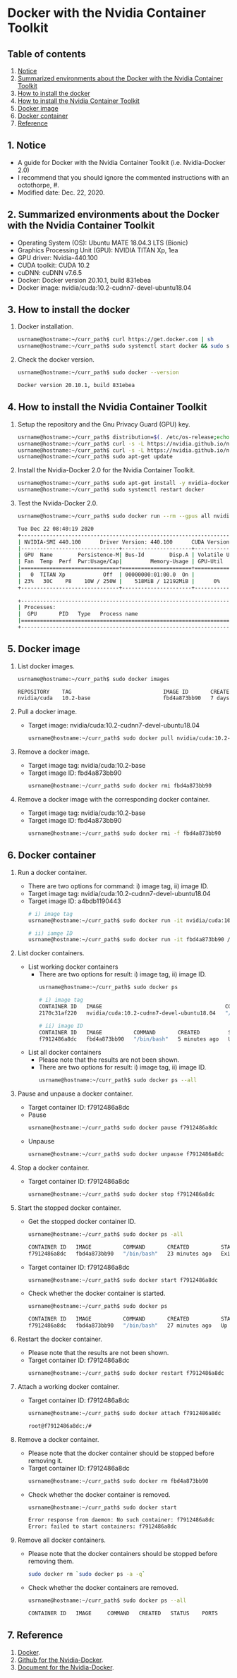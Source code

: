 # Docker with the Nvidia Container Toolkit


## Table of contents
  1. [Notice](#notice)
  2. [Summarized environments about the Docker with the Nvidia Container Toolkit](#envs)
  3. [How to install the docker](#installation_docker)
  4. [How to install the Nvidia Container Toolkit](#installation_nct)
  5. [Docker image](#docker_image)
  6. [Docker container](#docker_container)
  7. [Reference](#ref)
  


## 1. Notice <a name="notice"></a>
- A guide for Docker with the Nvidia Container Toolkit (i.e. Nvidia-Docker 2.0)
- I recommend that you should ignore the commented instructions with an octothorpe, #.
- Modified date: Dec. 22, 2020.


## 2. Summarized environments about the Docker with the Nvidia Container Toolkit <a name="envs"></a>
- Operating System (OS): Ubuntu MATE 18.04.3 LTS (Bionic)
- Graphics Processing Unit (GPU): NVIDIA TITAN Xp, 1ea
- GPU driver: Nvidia-440.100
- CUDA toolkit: CUDA 10.2
- cuDNN: cuDNN v7.6.5
- Docker: Docker version 20.10.1, build 831ebea
- Docker image: nvidia/cuda:10.2-cudnn7-devel-ubuntu18.04



## 3. How to install the docker <a name="installation_docker"></a>
1. Docker installation.<br />
    ```bash
    usrname@hostname:~/curr_path$ curl https://get.docker.com | sh
    usrname@hostname:~/curr_path$ sudo systemctl start docker && sudo systemctl enable docker
    ```

2. Check the docker version.<br />
    ```bash
    usrname@hostname:~/curr_path$ sudo docker --version
    ```
    ```bash
    Docker version 20.10.1, build 831ebea
    ```


## 4. How to install the Nvidia Container Toolkit <a name="installation_nct"></a>
1. Setup the repository and the Gnu Privacy Guard (GPU) key.<br />
    ```bash
    usrname@hostname:~/curr_path$ distribution=$(. /etc/os-release;echo $ID$VERSION_ID)
    usrname@hostname:~/curr_path$ curl -s -L https://nvidia.github.io/nvidia-docker/gpgkey | sudo apt-key add -
    usrname@hostname:~/curr_path$ curl -s -L https://nvidia.github.io/nvidia-docker/$distribution/nvidia-docker.list | sudo tee /etc/apt/sources.list.d/nvidia-docker.list
    usrname@hostname:~/curr_path$ sudo apt-get update
    ```

2. Install the Nvidia-Docker 2.0 for the Nvidia Container Toolkit.<br />
    ```bash
    usrname@hostname:~/curr_path$ sudo apt-get install -y nvidia-docker2
    usrname@hostname:~/curr_path$ sudo systemctl restart docker
    ```

3. Test the Nviida-Docker 2.0.<br />
    ```bash
    usrname@hostname:~/curr_path$ sudo docker run --rm --gpus all nvidia/cuda:10.2-base nvidia-smi
    ```
    ```bash
    Tue Dec 22 08:40:19 2020
    +-----------------------------------------------------------------------------+
    | NVIDIA-SMI 440.100      Driver Version: 440.100      CUDA Version: 10.2     |
    |-------------------------------+----------------------+----------------------+
    | GPU  Name        Persistence-M| Bus-Id        Disp.A | Volatile Uncorr. ECC |
    | Fan  Temp  Perf  Pwr:Usage/Cap|         Memory-Usage | GPU-Util  Compute M. |
    |===============================+======================+======================|
    |   0  TITAN Xp            Off  | 00000000:01:00.0  On |                  N/A |
    | 23%   30C    P8    10W / 250W |    518MiB / 12192MiB |      0%      Default |
    +-------------------------------+----------------------+----------------------+
                                                                                
    +-----------------------------------------------------------------------------+
    | Processes:                                                       GPU Memory |
    |  GPU       PID   Type   Process name                             Usage      |
    |=============================================================================|
    +-----------------------------------------------------------------------------+
    ```


## 5. Docker image <a name="docker_image"></a>
1. List docker images.
    ```bash
    usrname@hostname:~/curr_path$ sudo docker images
    ```
    ```bash
    REPOSITORY    TAG                             IMAGE ID       CREATED        SIZE
    nvidia/cuda   10.2-base                       fbd4a873bb90   7 days ago     107MB
    ```

2. Pull a docker image.
    - Target image: nvidia/cuda:10.2-cudnn7-devel-ubuntu18.04
        ```bash
        usrname@hostname:~/curr_path$ sudo docker pull nvidia/cuda:10.2-cudnn7-devel-ubuntu18.04
        ```

3. Remove a docker image.
    - Target image tag: nvidia/cuda:10.2-base
    - Target image ID: fbd4a873bb90
        ```bash
        usrname@hostname:~/curr_path$ sudo docker rmi fbd4a873bb90
        ```

4. Remove a docker image with the corresponding docker container.
    - Target image tag: nvidia/cuda:10.2-base
    - Target image ID: fbd4a873bb90
        ```bash
        usrname@hostname:~/curr_path$ sudo docker rmi -f fbd4a873bb90
        ```

## 6. Docker container <a name="docker_container"></a>
1. Run a docker container.
    - There are two options for command: i) image tag, ii) image ID.
    - Target image tag: nvidia/cuda:10.2-cudnn7-devel-ubuntu18.04
    - Target image ID: a4bdb1190443
        ```bash
        # i) image tag
        usrname@hostname:~/curr_path$ sudo docker run -it nvidia/cuda:10.2-cudnn7-devel-ubuntu18.04 /bin/bash
        ```
        ```bash
        # ii) iamge ID
        usrname@hostname:~/curr_path$ sudo docker run -it fbd4a873bb90 /bin/bash
        ```

2. List docker containers.
    - List working docker containers
      - There are two options for result: i) image tag, ii) image ID.
          ```bash
          usrname@hostname:~/curr_path$ sudo docker ps
          ```
          ```bash
          # i) image tag
          CONTAINER ID   IMAGE                                       COMMAND       CREATED         STATUS         PORTS     NAMES
          2170c31af220   nvidia/cuda:10.2-cudnn7-devel-ubuntu18.04   "/bin/bash"   3 minutes ago   Up 3 minutes             vigilant_feynman
          ```
          ```bash
          # ii) image ID
          CONTAINER ID   IMAGE          COMMAND       CREATED         STATUS         PORTS     NAMES
          f7912486a8dc   fbd4a873bb90   "/bin/bash"   5 minutes ago   Up 5 minutes             distracted_buck
          ```
    - List all docker containers
      - Please note that the results are not been shown.
      - There are two options for result: i) image tag, ii) image ID.
          ```bash
          usrname@hostname:~/curr_path$ sudo docker ps --all
          ```

3. Pause and unpause a docker container.
    - Target container ID: f7912486a8dc
    - Pause
        ```bash
        usrname@hostname:~/curr_path$ sudo docker pause f7912486a8dc
        ```
    - Unpause
        ```bash
        usrname@hostname:~/curr_path$ sudo docker unpause f7912486a8dc
        ```

4. Stop a docker container.
    - Target container ID: f7912486a8dc
        ```bash
        usrname@hostname:~/curr_path$ sudo docker stop f7912486a8dc
        ```

5. Start the stopped docker container.
    - Get the stopped docker container ID.
        ```bash
        usrname@hostname:~/curr_path$ sudo docker ps -all
        ```
        ```bash
        CONTAINER ID   IMAGE          COMMAND       CREATED          STATUS                       PORTS     NAMES
        f7912486a8dc   fbd4a873bb90   "/bin/bash"   23 minutes ago   Exited (127) 2 minutes ago             distracted_buck
        ```
    - Target container ID: f7912486a8dc
        ```bash
        usrname@hostname:~/curr_path$ sudo docker start f7912486a8dc
        ```
    - Check whether the docker container is started.
        ```bash
        usrname@hostname:~/curr_path$ sudo docker ps
        ```
        ```bash
        CONTAINER ID   IMAGE          COMMAND       CREATED          STATUS          PORTS     NAMES
        f7912486a8dc   fbd4a873bb90   "/bin/bash"   27 minutes ago   Up 2 seconds              distracted_buck
        ```

6. Restart the docker container.
    - Please note that the results are not been shown.
    - Target container ID: f7912486a8dc
        ```bash
        usrname@hostname:~/curr_path$ sudo docker restart f7912486a8dc
        ```

7. Attach a working docker container.
   - Target container ID: f7912486a8dc
        ```bash
        usrname@hostname:~/curr_path$ sudo docker attach f7912486a8dc
        ```
        ```bash
        root@f7912486a8dc:/#
        ```


8. Remove a docker container.
    - Please note that the docker container should be stopped before removing it.
    - Target container ID: f7912486a8dc
        ```bash
        usrname@hostname:~/curr_path$ sudo docker rm fbd4a873bb90
        ```
    - Check whether the docker container is removed.
        ```bash
        usrname@hostname:~/curr_path$ sudo docker start
        ```
        ```bash
        Error response from daemon: No such container: f7912486a8dc
        Error: failed to start containers: f7912486a8dc
        ```

9.  Remove all docker containers.
    - Please note that the docker containers should be stopped before removing them.
        ```bash
        sudo docker rm `sudo docker ps -a -q`
        ```
    - Check whether the docker containers are removed.
        ```bash
        usrname@hostname:~/curr_path$ sudo docker ps --all
        ```
        ```bash
        CONTAINER ID   IMAGE     COMMAND   CREATED   STATUS    PORTS     NAMES
        ```



## 7. Reference <a name="ref"></a>
1. <a href="https://www.docker.com" title="Docker"> Docker</a>.
2. <a href="https://github.com/NVIDIA/nvidia-docker" title="Nvidia-Docker"> Github for the Nvidia-Docker</a>.
3. <a href="https://docs.nvidia.com/datacenter/cloud-native" title="Nvidia-Docker"> Document for the Nvidia-Docker</a>.

